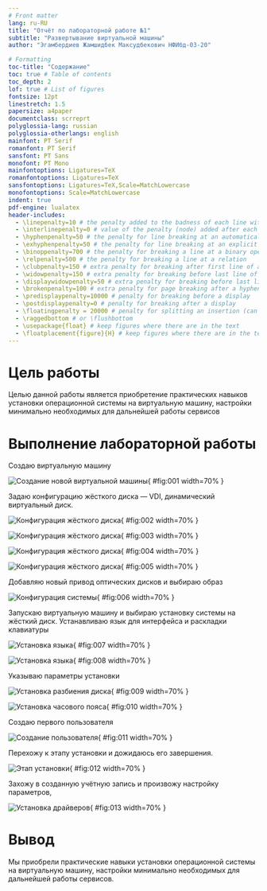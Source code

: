 ```yaml
---
# Front matter
lang: ru-RU
title: "Отчёт по лабораторной работе №1"
subtitle: "Развертывание виртуальной машины"
author: "Эгамбердиев Жамшидбек Максудбекович НФИбд-03-20"

# Formatting
toc-title: "Содержание"
toc: true # Table of contents
toc_depth: 2
lof: true # List of figures
fontsize: 12pt
linestretch: 1.5
papersize: a4paper
documentclass: scrreprt
polyglossia-lang: russian
polyglossia-otherlangs: english
mainfont: PT Serif
romanfont: PT Serif
sansfont: PT Sans
monofont: PT Mono
mainfontoptions: Ligatures=TeX
romanfontoptions: Ligatures=TeX
sansfontoptions: Ligatures=TeX,Scale=MatchLowercase
monofontoptions: Scale=MatchLowercase
indent: true
pdf-engine: lualatex
header-includes:
  - \linepenalty=10 # the penalty added to the badness of each line within a paragraph (no associated penalty node) Increasing the value makes tex try to have fewer lines in the paragraph.
  - \interlinepenalty=0 # value of the penalty (node) added after each line of a paragraph.
  - \hyphenpenalty=50 # the penalty for line breaking at an automatically inserted hyphen
  - \exhyphenpenalty=50 # the penalty for line breaking at an explicit hyphen
  - \binoppenalty=700 # the penalty for breaking a line at a binary operator
  - \relpenalty=500 # the penalty for breaking a line at a relation
  - \clubpenalty=150 # extra penalty for breaking after first line of a paragraph
  - \widowpenalty=150 # extra penalty for breaking before last line of a paragraph
  - \displaywidowpenalty=50 # extra penalty for breaking before last line before a display math
  - \brokenpenalty=100 # extra penalty for page breaking after a hyphenated line
  - \predisplaypenalty=10000 # penalty for breaking before a display
  - \postdisplaypenalty=0 # penalty for breaking after a display
  - \floatingpenalty = 20000 # penalty for splitting an insertion (can only be split footnote in standard LaTeX)
  - \raggedbottom # or \flushbottom
  - \usepackage{float} # keep figures where there are in the text
  - \floatplacement{figure}{H} # keep figures where there are in the text
---
```


# Цель работы

Целью данной работы является приобретение практических навыков установки операционной системы на виртуальную машину, настройки минимально необходимых для дальнейшей работы сервисов

# Выполнение лабораторной работы

Создаю виртуальную машину

![Создание новой виртуальной машины](image/01.png){ #fig:001 width=70% }

Задаю конфигурацию жёсткого диска — VDI, динамический виртуальный диск.

![Конфигурация жёсткого диска](image/02.png){ #fig:002 width=70% }

![Конфигурация жёсткого диска](image/03.png){ #fig:003 width=70% }

![Конфигурация жёсткого диска](image/04.png){ #fig:004 width=70% }

![Конфигурация жёсткого диска](image/05.png){ #fig:005 width=70% }

Добавляю новый привод оптических дисков и выбираю образ 

![Конфигурация системы](image/06.png){ #fig:006 width=70% }

Запускаю виртуальную машину и выбираю установку системы на жёсткий диск.
Устанавливаю язык для интерфейса и раскладки клавиатуры

![Установка языка](image/07.png){ #fig:007 width=70% }

![Установка языка](image/08.png){ #fig:008 width=70% }

Указываю параметры установки

![Установка разбиения диска](image/09.png){ #fig:009 width=70% }

![Установка часового пояса](image/10.png){ #fig:010 width=70% }

Создаю первого пользователя

![Создание пользователя](image/11.png){ #fig:011 width=70% }
 
Перехожу к этапу установки и дожидаюсь его завершения.

![Этап установки](image/12.png){ #fig:012 width=70% }

Захожу в созданную учётную запись и произвожу настройку параметров, 

![Установка драйверов](image/13.png){ #fig:013 width=70% }

# Вывод

Мы приобрели практические навыки установки операционной системы на виртуальную машину, настройки минимально необходимых для дальнейшей работы сервисов.